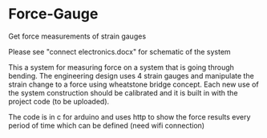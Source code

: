 # Force-Gauge
Get force measurements of strain gauges 

Please see "connect electronics.docx" for schematic of the system

This a system for measuring force on a system that is going through bending.
The engineering design uses 4 strain gauges and manipulate the strain change to a force using wheatstone bridge concept.
Each new use of the system construction should be calibrated and it is built in with the project code (to be uploaded).

The code is in c for arduino and uses http to show the force results every period of time which can be defined (need wifi connection)
